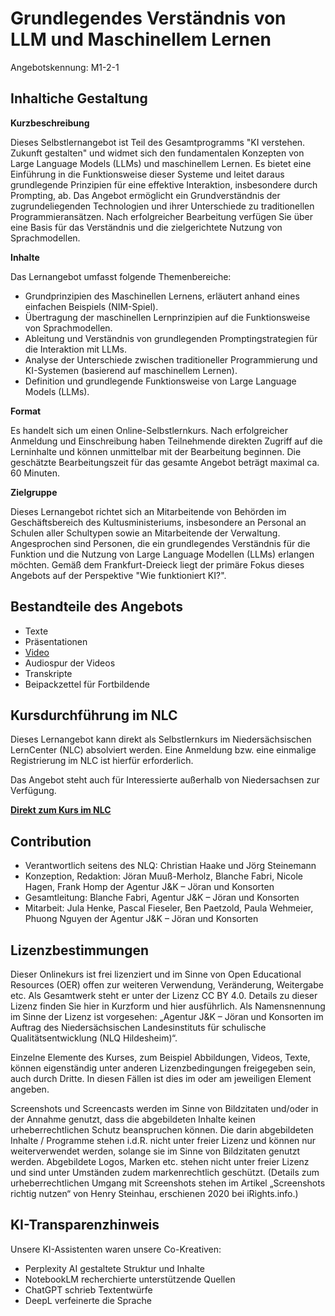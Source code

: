 # Grundlegendes Verständnis von LLM und Maschinellem Lernen
Angebotskennung: M1-2-1 

## Inhaltiche Gestaltung

**Kurzbeschreibung**

Dieses Selbstlernangebot ist Teil des Gesamtprogramms "KI verstehen. Zukunft gestalten" und widmet sich den fundamentalen Konzepten von Large Language Models (LLMs) und maschinellem Lernen. Es bietet eine Einführung in die Funktionsweise dieser Systeme und leitet daraus grundlegende Prinzipien für eine effektive Interaktion, insbesondere durch Prompting, ab. Das Angebot ermöglicht ein Grundverständnis der zugrundeliegenden Technologien und ihrer Unterschiede zu traditionellen Programmieransätzen. Nach erfolgreicher Bearbeitung verfügen Sie über eine Basis für das Verständnis und die zielgerichtete Nutzung von Sprachmodellen.

**Inhalte**

Das Lernangebot umfasst folgende Themenbereiche:

* Grundprinzipien des Maschinellen Lernens, erläutert anhand eines einfachen Beispiels (NIM-Spiel).
* Übertragung der maschinellen Lernprinzipien auf die Funktionsweise von Sprachmodellen.
* Ableitung und Verständnis von grundlegenden Promptingstrategien für die Interaktion mit LLMs.
* Analyse der Unterschiede zwischen traditioneller Programmierung und KI-Systemen (basierend auf maschinellem Lernen).
* Definition und grundlegende Funktionsweise von Large Language Models (LLMs).

**Format**

Es handelt sich um einen Online-Selbstlernkurs. Nach erfolgreicher Anmeldung und Einschreibung haben Teilnehmende direkten Zugriff auf die Lerninhalte und können unmittelbar mit der Bearbeitung beginnen. Die geschätzte Bearbeitungszeit für das gesamte Angebot beträgt maximal ca. 60 Minuten.

**Zielgruppe**

Dieses Lernangebot richtet sich an Mitarbeitende von Behörden im Geschäftsbereich des Kultusministeriums, insbesondere an Personal an Schulen aller Schultypen sowie an Mitarbeitende der Verwaltung. Angesprochen sind Personen, die ein grundlegendes Verständnis für die Funktion und die Nutzung von Large Language Modellen (LLMs) erlangen möchten. Gemäß dem Frankfurt-Dreieck liegt der primäre Fokus dieses Angebots auf der Perspektive "Wie funktioniert KI?".

## Bestandteile des Angebots

- Texte
- Präsentationen
- [Video](https://speicher.nibis.de/s/c7cMqjrwYrNjx2n) 
- Audiospur der Videos
- Transkripte
- Beipackzettel für Fortbildende

## Kursdurchführung im NLC

Dieses Lernangebot kann direkt als Selbstlernkurs im Niedersächsischen LernCenter (NLC) absolviert werden. Eine Anmeldung bzw. eine einmalige Registrierung im NLC ist hierfür erforderlich.

Das Angebot steht auch für Interessierte außerhalb von Niedersachsen zur Verfügung.

**[Direkt zum Kurs im NLC](https://nlc.info/app/edb/event/49266)**

## Contribution

- Verantwortlich seitens des NLQ: Christian Haake und Jörg Steinemann 
- Konzeption, Redaktion: Jöran Muuß-Merholz, Blanche Fabri, Nicole Hagen, Frank Homp der Agentur J&K – Jöran und Konsorten
- Gesamtleitung: Blanche Fabri, Agentur J&K – Jöran und Konsorten
- Mitarbeit: Jula Henke, Pascal Fieseler, Ben Paetzold, Paula Wehmeier, Phuong Nguyen der Agentur J&K – Jöran und Konsorten

## Lizenzbestimmungen

Dieser Onlinekurs ist frei lizenziert und im Sinne von Open Educational Resources (OER) offen zur weiteren Verwendung, Veränderung, Weitergabe etc. Als Gesamtwerk steht er unter der Lizenz CC BY 4.0. Details zu dieser Lizenz finden Sie hier in Kurzform und hier ausführlich. Als Namensnennung im Sinne der Lizenz ist vorgesehen: „Agentur J&K – Jöran und Konsorten im Auftrag des Niedersächsischen Landesinstituts für schulische Qualitätsentwicklung (NLQ Hildesheim)“.

Einzelne Elemente des Kurses, zum Beispiel Abbildungen, Videos, Texte, können eigenständig unter anderen Lizenzbedingungen freigegeben sein, auch durch Dritte. In diesen Fällen ist dies im oder am jeweiligen Element angeben.

Screenshots und Screencasts werden im Sinne von Bildzitaten und/oder in der Annahme genutzt, dass die abgebildeten Inhalte keinen urheberrechtlichen Schutz beanspruchen können. Die darin abgebildeten Inhalte / Programme stehen i.d.R. nicht unter freier Lizenz und können nur weiterverwendet werden, solange sie im Sinne von Bildzitaten genutzt werden. Abgebildete Logos, Marken etc. stehen nicht unter freier Lizenz und sind unter Umständen zudem markenrechtlich geschützt. (Details zum urheberrechtlichen Umgang mit Screenshots stehen im Artikel „Screenshots richtig nutzen“ von Henry Steinhau, erschienen 2020 bei iRights.info.)

## KI-Transparenzhinweis

Unsere KI-Assistenten waren unsere Co-Kreativen:
- Perplexity AI gestaltete Struktur und Inhalte
- NotebookLM recherchierte unterstützende Quellen
- ChatGPT schrieb Textentwürfe
- DeepL verfeinerte die Sprache
